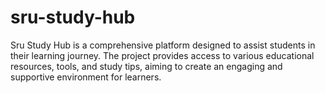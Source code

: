 # sru-study-hub
Sru Study Hub is a comprehensive platform designed to assist students in their learning journey. The project provides access to various educational resources, tools, and study tips, aiming to create an engaging and supportive environment for learners.
